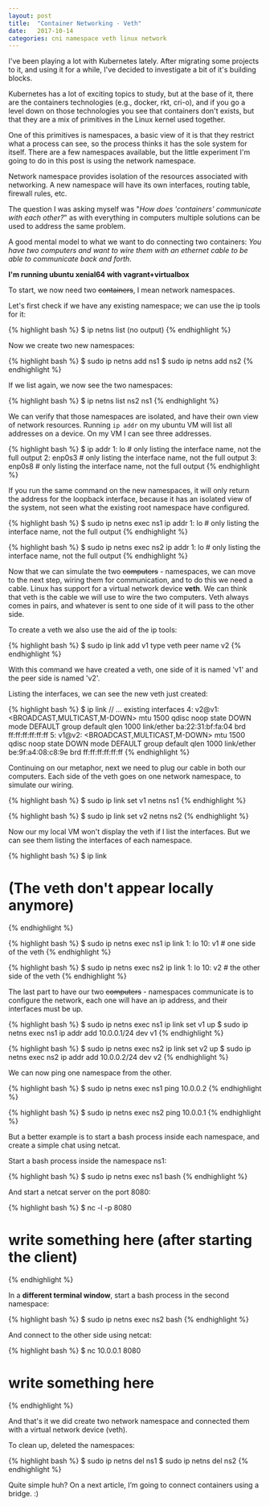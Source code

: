 ```yaml
---
layout: post
title:  "Container Networking - Veth"
date:   2017-10-14
categories: cni namespace veth linux network
---
```


I've been playing a lot with Kubernetes lately. After migrating some projects to it, and using it for a while, I've decided to investigate a bit of it's building blocks.

Kubernetes has a lot of exciting topics to study, but at the base of it, there are the containers technologies (e.g., docker, rkt, cri-o), and if you go a level down on those technologies you see that containers don't exists, but that they are a mix of primitives in the Linux kernel used together.

One of this primitives is namespaces, a basic view of it is that they restrict what a process can see, so the process thinks it has the sole system for itself. There are a few namespaces available, but the little experiment I'm going to do in this post is using the network namespace.

Network namespace provides isolation of the resources associated with networking. A new namespace will have its own interfaces, routing table, firewall rules, etc.

The question I was asking myself was "<i>How does 'containers' communicate with each other?</i>" as with everything in computers multiple solutions can be used to address the same problem.

A good mental model to what we want to do connecting two containers: <i>You have two computers and want to wire them with an ethernet cable to be able to communicate back and forth</i>.

**I'm running ubuntu xenial64 with vagrant+virtualbox**

To start, we now need two <s>containers</s>, I mean network namespaces.

Let's first check if we have any existing namespace; we can use the ip tools for it:

{% highlight bash %}
$ ip netns list
(no output)
{% endhighlight %}

Now we create two new namespaces:

{% highlight bash %}
$ sudo ip netns add ns1
$ sudo ip netns add ns2
{% endhighlight %}

If we list again, we now see the two namespaces:

{% highlight bash %}
$ ip netns list
ns2
ns1
{% endhighlight %}

We can verify that those namespaces are isolated, and have their own view of network resources. Running `ip addr` on my ubuntu VM will list all addresses on a device. On my VM I can see three addresses.

{% highlight bash %}
$ ip addr
1: lo # only listing the interface name, not the full output
2: enp0s3 # only listing the interface name, not the full output
3: enp0s8 # only listing the interface name, not the full output
{% endhighlight %}

If you run the same command on the new namespaces, it will only return the address for the loopback interface, because it has an isolated view of the system, not seen what the existing root namespace have configured.

{% highlight bash %}
$ sudo ip netns exec ns1 ip addr
1: lo # only listing the interface name, not the full output
{% endhighlight %}

{% highlight bash %}
$ sudo ip netns exec ns2 ip addr
1: lo # only listing the interface name, not the full output
{% endhighlight %}

Now that we can simulate the two <s>computers</s> - namespaces, we can move to the next step, wiring them for communication, and to do this we need a cable.
Linux has support for a virtual network device **veth**.  We can think that veth is the cable we will use to wire the two computers.
Veth always comes in pairs, and whatever is sent to one side of it will pass to the other side.

To create a veth we also use the aid of the ip tools:

{% highlight bash %}
$ sudo ip link add v1 type veth peer name v2
{% endhighlight %}

With this command we have created a veth, one side of it is named 'v1' and the peer side is named 'v2'.

Listing the interfaces, we can see the new veth just created:

{% highlight bash %}
$ ip link
// ... existing interfaces
4: v2@v1: <BROADCAST,MULTICAST,M-DOWN> mtu 1500 qdisc noop state DOWN mode DEFAULT group default qlen 1000
    link/ether ba:22:31:bf:fa:04 brd ff:ff:ff:ff:ff:ff
5: v1@v2: <BROADCAST,MULTICAST,M-DOWN> mtu 1500 qdisc noop state DOWN mode DEFAULT group default qlen 1000
    link/ether be:9f:a4:08:c8:9e brd ff:ff:ff:ff:ff:ff
{% endhighlight %}

Continuing on our metaphor, next we need to plug our cable
in both our computers. Each side of the veth goes on one
network namespace, to simulate our wiring.

{% highlight bash %}
$ sudo ip link set v1 netns ns1
{% endhighlight %}

{% highlight bash %}
$ sudo ip link set v2 netns ns2
{% endhighlight %}

Now our my local VM won't display the veth if I list the interfaces. But we can see them listing the interfaces of each namespace.

{% highlight bash %}
$ ip link
# (The veth don't appear locally anymore)
{% endhighlight %}

{% highlight bash %}
$ sudo ip netns exec ns1 ip link
1: lo
10: v1 # one side of the veth
{% endhighlight %}

{% highlight bash %}
$ sudo ip netns exec ns2 ip link
1: lo
10: v2 # the other side of the veth
{% endhighlight %}

The last part to have our two <s>computers</s> - namespaces communicate is to configure the network, each one will have an ip address, and their interfaces must be up.

{% highlight bash %}
$ sudo ip netns exec ns1 ip link set v1 up
$ sudo ip netns exec ns1 ip addr add 10.0.0.1/24 dev v1
{% endhighlight %}

{% highlight bash %}
$ sudo ip netns exec ns2 ip link set v2 up
$ sudo ip netns exec ns2 ip addr add 10.0.0.2/24 dev v2
{% endhighlight %}

We can now ping one namespace from the other.

{% highlight bash %}
$ sudo ip netns exec ns1 ping 10.0.0.2
{% endhighlight %}

{% highlight bash %}
$ sudo ip netns exec ns2 ping 10.0.0.1
{% endhighlight %}

But a better example is to start a bash process inside each namespace, and create a simple chat using netcat.

Start a bash process inside the namespace ns1:

{% highlight bash %}
$ sudo ip netns exec ns1 bash
{% endhighlight %}

And start a netcat server on the port 8080:

{% highlight bash %}
$ nc -l -p 8080
# write something here (after starting the client)
{% endhighlight %}

In a **different terminal window**, start a bash process in the second namespace:

{% highlight bash %}
$ sudo ip netns exec ns2 bash
{% endhighlight %}

And connect to the other side using netcat:

{% highlight bash %}
$ nc 10.0.0.1 8080
# write something here
{% endhighlight %}

And that's it we did create two network namespace and connected them with a virtual network device (veth).


To clean up, deleted the namespaces:

{% highlight bash %}
$ sudo ip netns del ns1
$ sudo ip netns del ns2
{% endhighlight %}

Quite simple huh? On a next article, I’m going to connect containers using a bridge. :)
